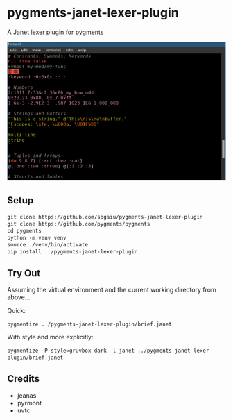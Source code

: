 # pygments-janet-lexer-plugin

A [Janet](https://janet-lang.org) [lexer plugin for
pygments](https://pygments.org/docs/plugins/)

![Demo](pygments-janet-lexer-output.png?raw=true "Demo")

## Setup

```
git clone https://github.com/sogaiu/pygments-janet-lexer-plugin
git clone https://github.com/pygments/pygments
cd pygments
python -m venv venv
source ./venv/bin/activate
pip install ../pygments-janet-lexer-plugin
```

## Try Out

Assuming the virtual environment and the current working directory
from above...

Quick:

```
pygmentize ../pygments-janet-lexer-plugin/brief.janet
```


With style and more explicitly:

```
pygmentize -P style=gruvbox-dark -l janet ../pygments-janet-lexer-plugin/brief.janet
```

## Credits

* jeanas
* pyrmont
* uvtc

